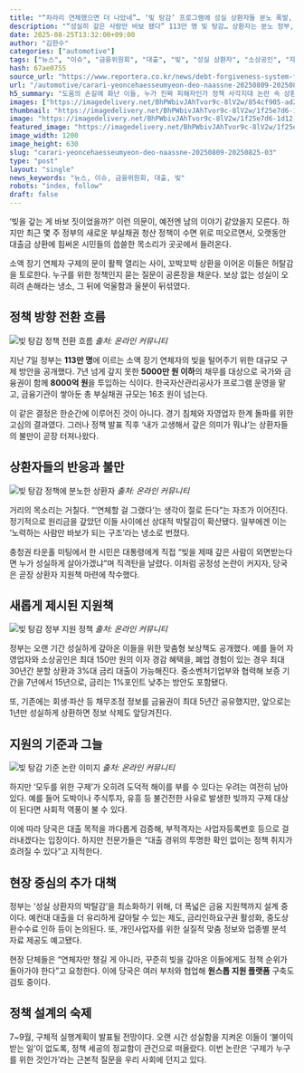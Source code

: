 ```yaml
---
title: "“차라리 연체했으면 더 나았네”… ‘빚 탕감’ 프로그램에 성실 상환자들 분노 폭발, 정부는 ‘핀셋 지원책’ 공개"
description: "“성실히 갚은 사람만 바보 됐다” 113만 명 빚 탕감… 상환자는 분노 정부, 맞춤형 지원책 마련 착수 ..."
date: 2025-08-25T13:32:00+09:00
author: "김한수"
categories: ["automotive"]
tags: ["뉴스", "이슈", "금융위원회", "대출", "빚", "성실 상환자", "소상공인", "자영업자", "정부", "금융정의논쟁", "상환보상정책"]
hash: 67ae0755
source_url: "https://www.reportera.co.kr/news/debt-forgiveness-system-for-faithful-repayers/"
url: "/automotive/carari-yeoncehaesseumyeon-deo-naassne-20250809-20250825-03/"
h5_summary: "도움의 손길에 화난 이들, 누가 진짜 피해자인가 정책 사각지대 논란 속 상환자 지원책 진화 움직임"
images: ["https://imagedelivery.net/BhPWbivJAhTvor9c-8lV2w/854cf905-ad2a-4844-bf9a-138db931a400/public", "https://imagedelivery.net/BhPWbivJAhTvor9c-8lV2w/bdebd071-aaa7-4ddc-12d8-a3b2a8360600/public", "https://imagedelivery.net/BhPWbivJAhTvor9c-8lV2w/eb26d858-4dfc-4617-dd72-067f78f13200/public", "https://imagedelivery.net/BhPWbivJAhTvor9c-8lV2w/1f25e7d6-1d12-4bc4-2d30-b91e6356cf00/public", "https://imagedelivery.net/BhPWbivJAhTvor9c-8lV2w/97f79b16-1464-40b1-d5bc-a6fa9938ef00/public"]
thumbnail: "https://imagedelivery.net/BhPWbivJAhTvor9c-8lV2w/1f25e7d6-1d12-4bc4-2d30-b91e6356cf00/public"
image: "https://imagedelivery.net/BhPWbivJAhTvor9c-8lV2w/1f25e7d6-1d12-4bc4-2d30-b91e6356cf00/public"
featured_image: "https://imagedelivery.net/BhPWbivJAhTvor9c-8lV2w/1f25e7d6-1d12-4bc4-2d30-b91e6356cf00/public"
image_width: 1200
image_height: 630
slug: "carari-yeoncehaesseumyeon-deo-naassne-20250809-20250825-03"
type: "post"
layout: "single"
news_keywords: "뉴스, 이슈, 금융위원회, 대출, 빚"
robots: "index, follow"
draft: false
---
```


‘빚을 갚는 게 바보 짓이었을까?’ 이런 의문이, 예전엔 남의 이야기 같았을지 모른다. 하지만 최근 몇 주 정부의 새로운 부실채권 청산 정책이 수면 위로 떠오르면서, 오랫동안 대출금 상환에 힘써온 시민들의 씁쓸한 목소리가 곳곳에서 들려온다.

소액 장기 연체자 구제의 문이 활짝 열리는 사이, 꼬박꼬박 상환을 이어온 이들은 허탈감을 토로한다. 누구를 위한 정책인지 묻는 질문이 공론장을 채운다. 보상 없는 성실이 오히려 손해라는 냉소, 그 뒤에 억울함과 울분이 뒤섞였다.

## 정책 방향 전환 흐름

![빚 탕감 정책 전환 흐름](https://imagedelivery.net/BhPWbivJAhTvor9c-8lV2w/eb26d858-4dfc-4617-dd72-067f78f13200/public)
*출처: 온라인 커뮤니티*


지난 7일 정부는 **113만 명**에 이르는 소액 장기 연체자의 빚을 털어주기 위한 대규모 구제 방안을 공개했다. 7년 넘게 갚지 못한 **5000만 원 이하**의 채무를 대상으로 국가와 금융권이 함께 **8000억 원**을 투입하는 식이다. 한국자산관리공사가 프로그램 운영을 맡고, 금융기관이 쌓아둔 총 부실채권 규모는 16조 원이 넘는다.

이 같은 결정은 한순간에 이루어진 것이 아니다. 경기 침체와 자영업자 한계 돌파를 위한 고심의 결과였다. 그러나 정책 발표 직후 ‘내가 고생해서 갚은 의미가 뭐냐’는 상환자들의 불만이 곧장 터져나왔다.

## 상환자들의 반응과 불만

![빚 탕감 정책에 분노한 상환자](https://imagedelivery.net/BhPWbivJAhTvor9c-8lV2w/854cf905-ad2a-4844-bf9a-138db931a400/public)
*출처: 온라인 커뮤니티*


거리의 목소리는 거칠다. “‘연체할 걸 그랬다’는 생각이 절로 든다”는 자조가 이어진다. 정기적으로 원리금을 갚았던 이들 사이에선 상대적 박탈감이 확산됐다. 일부에겐 이는 ‘노력하는 사람만 바보가 되는 구조’라는 냉소로 번졌다.

충청권 타운홀 미팅에서 한 시민은 대통령에게 직접 “빚을 제때 갚은 사람이 외면받는다면 누가 성실하게 살아가겠냐”며 직격탄을 날렸다. 이처럼 공정성 논란이 커지자, 당국은 곧장 상환자 지원책 마련에 착수했다.

## 새롭게 제시된 지원책

![빚 탕감 정부 지원 정책](https://imagedelivery.net/BhPWbivJAhTvor9c-8lV2w/bdebd071-aaa7-4ddc-12d8-a3b2a8360600/public)
*출처: 온라인 커뮤니티*


정부는 오랜 기간 성실하게 갚아온 이들을 위한 맞춤형 보상책도 공개했다. 예를 들어 자영업자와 소상공인은 최대 150만 원의 이자 경감 혜택을, 폐업 경험이 있는 경우 최대 30년간 분할 상환과 3%대 금리 대출이 가능해진다. 중소벤처기업부와 협력해 보증 기간을 7년에서 15년으로, 금리는 1%포인트 낮추는 방안도 포함됐다.

또, 기존에는 회생·파산 등 채무조정 정보를 금융권이 최대 5년간 공유했지만, 앞으로는 1년만 성실하게 상환하면 정보 삭제도 앞당겨진다.

## 지원의 기준과 그늘

![빚 탕감 기준 논란 이미지](https://imagedelivery.net/BhPWbivJAhTvor9c-8lV2w/97f79b16-1464-40b1-d5bc-a6fa9938ef00/public)
*출처: 온라인 커뮤니티*


하지만 ‘모두를 위한 구제’가 오히려 도덕적 해이를 부를 수 있다는 우려는 여전히 남아 있다. 예를 들어 도박이나 주식투자, 유흥 등 불건전한 사유로 발생한 빚까지 구제 대상이 된다면 사회적 역풍이 불 수 있다.

이에 따라 당국은 대출 목적을 까다롭게 검증해, 부적격자는 사업자등록번호 등으로 걸러내겠다는 입장이다. 하지만 전문가들은 “대출 경위의 투명한 확인 없이는 정책 취지가 흐려질 수 있다”고 지적한다.

## 현장 중심의 추가 대책

정부는 ‘성실 상환자의 박탈감’을 최소화하기 위해, 더 폭넓은 금융 지원책까지 설계 중이다. 예컨대 대출을 더 유리하게 갈아탈 수 있는 제도, 금리인하요구권 활성화, 중도상환수수료 인하 등이 논의된다. 또, 개인사업자를 위한 실질적 맞춤 정보와 업종별 분석 자료 제공도 예고됐다.

현장 단체들은 “연체자만 챙길 게 아니라, 꾸준히 빚을 갚아온 이들에게도 정책 순위가 돌아가야 한다”고 요청한다. 이에 당국은 여러 부처와 협업해 **원스톱 지원 플랫폼** 구축도 검토 중이다.

## 정책 설계의 숙제

7~9월, 구체적 실행계획이 발표될 전망이다. 오랜 시간 성실함을 지켜온 이들이 ‘불이익 받는 일’이 없도록, 정책 세공의 정교함이 관건으로 떠올랐다. 이번 논란은 ‘구제가 누구를 위한 것인가’라는 근본적 질문을 우리 사회에 던지고 있다.
